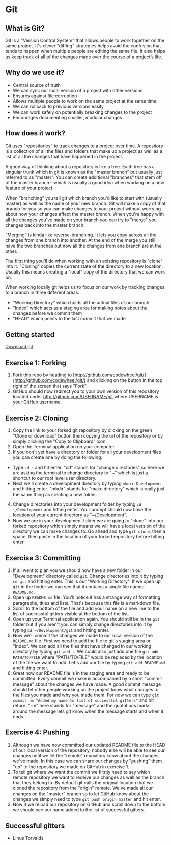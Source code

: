 # Git

## What is Git?
Git is a "Version Control System" that allows people to work together on the same project. It's clever "diffing" strategies helps avoid the confusion that tends to happen when multiple people are editing the same file. It also helps us keep track of all of the changes made over the course of a project’s life.

## Why do we use it?
- Central source of truth
- We can sync our local version of a project with other versions
- Ensures against file corruption
- Allows multiple people to work on the same project at the same time
- We can rollback to previous versions easily
- We can work safely on potentially breaking changes to the project
- Encourages documenting smaller, modular changes

## How does it work?
Git uses "repositories" to track changes to a project over time. A repository is a collection of all the files and folders that make up a project as well as a list of all the changes that have happened in the project.

A good way of thinking about a repository is like a tree. Each tree has a singular trunk which in git is known as the "master branch" but usually just referred to as "master". You can create additional "branches" that stem off of the master branch—which is usually a good idea when working on a new feature of your project.

When "branching" you tell git which branch you'd like to start with (usually master) as well as the name of your new branch. Git will make a copy of that branch for you so you can make changes to your project without worrying about how your changes affect the master branch. When you're happy with all the changes you've made on your branch you can try to "merge" you changes back into the master branch.

"Merging" is kinda like reverse-branching. It lets you copy across all the changes from one branch into another. At the end of the merge you still have the two branches but now all the changes from one branch are in the other.

The first thing you'll do when working with an existing repository is "clone" into it. "Cloning" copies the current state of the directory to a new location. Usually this means creating a "local" copy of the directory that we can work on.

When working locally git helps us to focus on our work by tracking changes to a branch in three different areas:
- "Working Directory" which holds all the actual files of our branch
- "Index" which acts as a staging area for making notes about the changes before we commit them
- "HEAD" which points to the last commit that we made

## Getting started
[Download git](https://git-scm.com/download)

## Exercise 1: Forking
1. Fork this repo by heading to [http://github.com/codewheel/git/](http://github.com/codewheel/git/) and clicking on the button in the top right of the screen that says "Fork".
2. GitHub should now redirect you to your own version of this repository located under http://github.com/USERNAME/git where USERNAME is your GitHub username.

## Exercise 2: Cloning
1. Copy the link to your forked git repository by clicking on the green "Clone or download" button then copying the url of the repository or by simply clicking the "Copy to Clipboard" icon.
2. Open the Terminal application on your computer.
3. If you don't yet have a directory or folder for all your development files you can create one by doing the following:
  - Type `cd ~` and hit enter. "cd" stands for "change directories" so here we are asking the terminal to change directory to "~" which is just a shortcut to our root level user directory.
  - Next we'll create a development directory by typing `mkdir Development` and hitting enter. "mkdir" stands for "make directory" which is really just the same thing as creating a new folder.
4. Change directories into your development folder by typing `cd ~/Development` and hitting enter. Your prompt should now have the location of your current directory as "~/Development".
6. Now we are in your development folder we are going to "clone" into our forked repository which simply means we will have a local version of the directory we can make changes to. Go ahead and type `git clone`, then a space, then paste in the location of your forked repository before hitting enter.

## Exercise 3: Committing
1. If all went to plan you we should now have a new folder in our "Development" directory called `git`. Change directories into it by typing `cd git` and hitting enter. This is our "Working Directory". If we open up `git` in the finder we can see that it contains a single file named `README.md`.
2. Open up `README.md` file. You'll notice it has a strange way of formatting paragraphs, titles and lists. That's because this file is a markdown file.
3. Scroll to the bottom of the file and add your name on a new line to the list of successful gitters visible at the bottom of the list.
4. Open up your Terminal application again. You should still be in the `git` folder but if you aren't you can simply change directories into it by typing `cd ~/Development/git` and hitting enter.
5. Now we'll commit the changes we made to our local version of the `README.md` file. First we need to add the file to git's staging area or "Index". We can add all the files that have changed in our working directory by typing `git add .`. We could also just add one file `git add PATH/TO/FILE` where "PATH/TO/FILE" would be replaced by the location of the file we want to add. Let's add our file by typing `git add README.md` and hitting enter.
6. Great now our README file is in the staging area and ready to be committed. Every commit we make is accompanied by a short "commit message" about the changes we have made. A good commit message should let other people working on the project know what changes to the files you made and why you made them. For now we can type `git commit -m "Added my name to list of successful gitters"` and hit return. "-m" here stands for "message" and the quotations marks around the message lets git know when the message starts and when it ends.

## Exercise 4: Pushing
1. Although we have now committed our updated README file to the HEAD of our local version of the repository, nobody else will be able to see our changes until we let the "remote" repository know about the changes we've made. In this case we can share our changes by "pushing" them "up" to the repository we made on GitHub in exercise 1.
2. To tell git where we want the commit we firstly need to say which remote repository we want to receive our changes as well as the branch that they belong to. By default git calls the original location that we cloned the repository from the "origin" remote. We've made all our changes on the "master" branch so to let GitHub know about the changes we simply need to type `git push origin master` and hit enter.
3. Now if we reload our repository on GitHub and scroll down to the bottom we should see our name added to the list of successful gitters.

## Successful gitters
- Linus Torvalds
